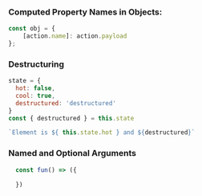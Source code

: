 ### Computed Property Names in Objects:

```js
const obj = {
    [action.name]: action.payload
};
```

### Destructuring

```js
state = {
  hot: false,
  cool: true,
  destructured: 'destructured'
}
const { destructured } = this.state

`Element is ${ this.state.hot } and ${destructured}`
```

### Named and Optional Arguments 

```js
  const fun() => ({ 
  
  })
```
